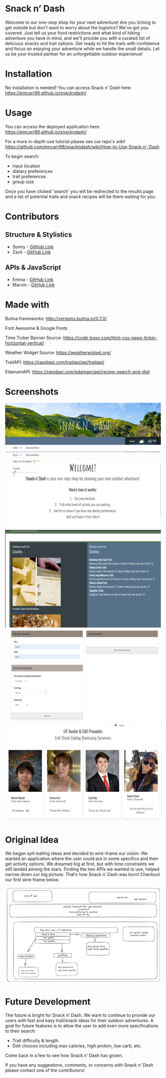 # Snack n’ Dash 

Welcome to our one-stop shop for your next adventure! Are you itching to get outside but don't want to worry about the logistics? We've got you covered. Just tell us your food restrictions and what kind of hiking adventure you have in mind, and we'll provide you with a curated list of delicious snacks and trail options. Get ready to hit the trails with confidence and focus on enjoying your adventure while we handle the small details. Let us be your trusted partner for an unforgettable outdoor experience!

# Installation 

No installation is needed! You can access Snack n’ Dash here: https://emcarr99.github.io/snackndash/

# Usage 

You can access the deployed application here: https://emcarr99.github.io/snackndash/

For a more in-depth use tutorial please see our repo's wiki! https://github.com/emcarr99/snackndash/wiki/How-to-Use-Snack-n'-Dash

To begin search: 

- input location
- dietary preferences
- trail preferences 
- group size

Once you have clicked 'search' you will be redirected to the results page and a list of potential trails and snack recipes will be there waiting for you. 

# Contributors

## Structure & Stylistics
- Sunny - [GitHub Link](https://github.com/SunnyOhK)
- Zack - [GitHub Link](https://github.com/marvinblunck)

## APIs & JavaScript
- Emma - [GitHub Link](https://github.com/emcarr99)
- Marvin - [GitHub Link](https://github.com/zackbay)


# Made with 

Bulma frameworks: http://versions.bulma.io/0.7.0/

Font Awesome & Google Fonts

Time Ticker Banner Source: https://code-boxx.com/html-css-news-ticker-horizontal-vertical/

Weather Widget Source: https://weatherwidget.org/

TrailAPI: https://rapidapi.com/trailapi/api/trailapi/

EdamamAPI: https://rapidapi.com/edamam/api/recipe-search-and-diet

# Screenshots
<img src= assets\images\headerscreenshotREADME.png> 
<img src= assets\images\WelcomeREADME.png> 
<img src= assets\images\searchResultsWIKI.png>
<img src= assets\images\finishedselectionREADME.png>
<img src= assets\images\aboutmeREADME.png>

# Original Idea

We began spit-balling ideas and decided to wire-frame our vision. We wanted an application where the user could put in some specifics and then get activity options. We dreamed big at first, but with time constraints we still landed among the stars. Finding the two APIs we wanted to use, helped narrow down our big picture. That’s how Snack n’ Dash was born! Checkout our first wire-frame below.

<img src= assets\images\wireframeREADME.png> 

# Future Development 

The future is bright for Snack n’ Dash. We want to continue to provide our users with fast and easy trail/snack ideas for their outdoor adventures. A goal for future features is to allow the user to add even more specifications to their search:
 - Trail difficulty & length
 - Diet choices including max calories, high protein, low carb, etc. 
 
 Come back in a few to see how Snack n’ Dash has grown.

If you have any suggestions, comments, or concerns with Snack n’ Dash please contact one of the contributors!

